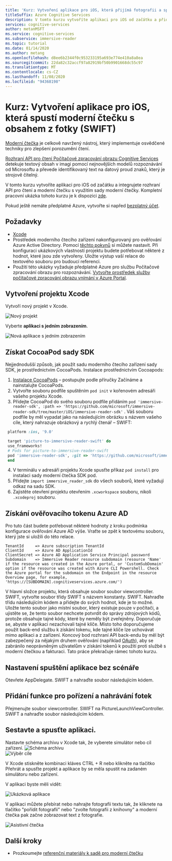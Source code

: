 ```yaml
---
title: 'Kurz: Vytvoření aplikace pro iOS, která přijímá fotografii a spustí ji v moderní čtečce (SWIFT)'
titleSuffix: Azure Cognitive Services
description: V tomto kurzu vytvoříte aplikaci pro iOS od začátku a přidáte obrázek do funkce moderního čtečky.
services: cognitive-services
author: metanMSFT
ms.service: cognitive-services
ms.subservice: immersive-reader
ms.topic: tutorial
ms.date: 01/14/2020
ms.author: metang
ms.openlocfilehash: d8ee6b2344f0c953233195a693e774e410a8a8ea
ms.sourcegitcommit: 22da82c32accf97a82919bf50b9901668dc55c97
ms.translationtype: MT
ms.contentlocale: cs-CZ
ms.lasthandoff: 11/08/2020
ms.locfileid: "94368198"
---
```

# <a name="tutorial-create-an-ios-app-that-launches-the-immersive-reader-with-content-from-a-photo-swift"></a>Kurz: Vytvoření aplikace pro iOS, která spustí moderní čtečku s obsahem z fotky (SWIFT)

[Moderní čtečka](https://www.onenote.com/learningtools) je celkově navržený nástroj, který implementuje osvědčené techniky pro zlepšení porozumění čtení.

[Rozhraní API pro čtení Počítačové zpracování obrazu Cognitive Services](../computer-vision/concept-recognizing-text.md) detekuje textový obsah v imagi pomocí nejnovějších modelů rozpoznávání od Microsoftu a převede identifikovaný text na datový proud znaků, který je strojově čitelný.

V tomto kurzu vytvoříte aplikaci pro iOS od začátku a integrujete rozhraní API pro čtení a moderní čtečku s využitím sady moderní čtečky. Kompletní pracovní ukázka tohoto kurzu je k dispozici [zde](https://github.com/microsoft/immersive-reader-sdk/tree/master/js/samples/ios).

Pokud ještě nemáte předplatné Azure, vytvořte si napřed [bezplatný účet](https://azure.microsoft.com/free/cognitive-services/).

## <a name="prerequisites"></a>Požadavky

* [Xcode](https://apps.apple.com/us/app/xcode/id497799835?mt=12)
* Prostředek moderního čtecího zařízení nakonfigurovaný pro ověřování Azure Active Directory. Pomocí [těchto pokynů](./how-to-create-immersive-reader.md) si můžete nastavit. Při konfiguraci ukázkových vlastností projektu budete potřebovat některé z hodnot, které jsou zde vytvořeny. Uložte výstup vaší relace do textového souboru pro budoucí referenci.
* Použití této ukázky vyžaduje předplatné Azure pro službu Počítačové zpracování obrazu pro rozpoznávání. [Vytvořte prostředek služby počítačové zpracování obrazu vnímání v Azure Portal](https://ms.portal.azure.com/#create/Microsoft.CognitiveServicesComputerVision).

## <a name="create-an-xcode-project"></a>Vytvoření projektu Xcode

Vytvoří nový projekt v Xcode.

![Nový projekt](./media/ios/xcode-create-project.png)

Vyberte **aplikaci s jedním zobrazením**.

![Nová aplikace s jedním zobrazením](./media/ios/xcode-single-view-app.png)

## <a name="get-the-sdk-cocoapod"></a>Získat CocoaPod sady SDK
Nejjednodušší způsob, jak použít sadu moderního čtecího zařízení sady SDK, je prostřednictvím CocoaPods. Instalace prostřednictvím Cocoapods:
1. [Instalace CocoaPods](http://guides.cocoapods.org/using/getting-started.html) – postupujte podle příručky Začínáme a nainstalujte CocoaPods.
2. Vytvořte souboru podfile spuštěním `pod init` v kořenovém adresáři vašeho projektu Xcode.
3.  Přidejte CocoaPod do svého souboru podfile přidáním `pod 'immersive-reader-sdk', :path => 'https://github.com/microsoft/immersive-reader-sdk/tree/master/iOS/immersive-reader-sdk'` . Váš souboru podfile by měl vypadat jako na následujícím obrázku s názvem vašeho cíle, který nahrazuje obrázkový a rychlý čtenář – SWIFT:
 ```ruby
  platform :ios, '9.0'

  target 'picture-to-immersive-reader-swift' do
  use_frameworks!
  # Pods for picture-to-immersive-reader-swift
  pod 'immersive-reader-sdk', :git => 'https://github.com/microsoft/immersive-reader-sdk.git'
  end
```
4. V terminálu v adresáři projektu Xcode spusťte příkaz `pod install` pro instalaci sady moderní čtečka SDK pod.
5. Přidejte `import immersive_reader_sdk` do všech souborů, které vyžadují odkaz na sadu SDK.
6. Zajistěte otevření projektu otevřením `.xcworkspace` souboru, nikoli `.xcodeproj` souboru.

## <a name="acquire-an-azure-ad-authentication-token"></a>Získání ověřovacího tokenu Azure AD

Pro tuto část budete potřebovat některé hodnoty z kroku podmínka konfigurace ověřování Azure AD výše. Vraťte se zpět k textovému souboru, který jste si uložili do této relace.

````text
TenantId     => Azure subscription TenantId
ClientId     => Azure AD ApplicationId
ClientSecret => Azure AD Application Service Principal password
Subdomain    => Immersive Reader resource subdomain (resource 'Name' if the resource was created in the Azure portal, or 'CustomSubDomain' option if the resource was created with Azure CLI Powershell. Check the Azure portal for the subdomain on the Endpoint in the resource Overview page, for example, 'https://[SUBDOMAIN].cognitiveservices.azure.com/')
````

V hlavní složce projektu, která obsahuje soubor soubor viewcontroller. SWIFT, vytvořte soubor třídy SWIFT s názvem konstanty. SWIFT. Nahraďte třídu následujícím kódem a přidejte do svých hodnot, kde je to možné. Uložte tento soubor jako místní soubor, který existuje pouze v počítači, a ujistěte se, že tento soubor nechcete potvrdit do správy zdrojových kódů, protože obsahuje tajné kódy, které by neměly být zveřejněny. Doporučuje se, abyste v aplikaci nezachovali tajné klíče. Místo toho doporučujeme použít back-end službu k získání tokenu, kde tajné klíče lze uchovávat mimo aplikaci a z zařízení. Koncový bod rozhraní API back-endu by měl být zabezpečený za nějakým druhem ověřování (například [OAuth](https://oauth.net/2/)), aby se zabránilo neoprávněným uživatelům v získání tokenů k použití proti službě s moderní čtečkou a fakturaci. Tato práce překračuje rámec tohoto kurzu.

## <a name="set-up-the-app-to-run-without-a-storyboard"></a>Nastavení spuštění aplikace bez scénáře

Otevřete AppDelegate. SWIFT a nahraďte soubor následujícím kódem.

## <a name="add-functionality-for-taking-and-uploading-photos"></a>Přidání funkce pro pořízení a nahrávání fotek

Přejmenujte soubor viewcontroller. SWIFT na PictureLaunchViewController. SWIFT a nahraďte soubor následujícím kódem.

## <a name="build-and-run-the-app"></a>Sestavte a spusťte aplikaci.

Nastavte schéma archivu v Xcode tak, že vyberete simulátor nebo cíl zařízení.
![Schéma archivu](./media/ios/xcode-archive-scheme.png)<br/>
![Výběr cíle](./media/ios/xcode-select-target.png)

V Xcode stiskněte kombinaci kláves CTRL + R nebo klikněte na tlačítko Přehrát a spusťte projekt a aplikace by se měla spustit na zadaném simulátoru nebo zařízení.

V aplikaci byste měli vidět:

![Ukázková aplikace](./media/ios/picture-to-immersive-reader-ipad-app.png)

V aplikaci můžete přebírat nebo nahrajte fotografii textu tak, že kliknete na tlačítko "pořídit fotografii" nebo "zvolte fotografii z knihovny" a moderní čtečka pak začne zobrazovat text z fotografie.

![Asistivní čtečka](./media/ios/picture-to-immersive-reader-ipad.png)

## <a name="next-steps"></a>Další kroky

* Prozkoumejte [referenční materiály k sadě pro moderní čtečku](./reference.md)